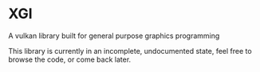 # XGI

A vulkan library built for general purpose graphics programming

This library is currently in an incomplete, undocumented state, feel free to browse the code, or come back later.

